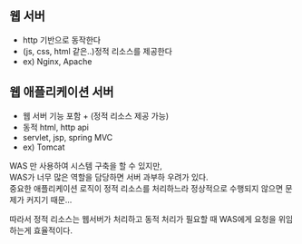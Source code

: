 ## 웹 서버

* http 기반으로 동작한다
* (js, css, html 같은..)정적 리소스를 제공한다
* ex) Nginx, Apache

## 웹 애플리케이션 서버

* 웹 서버 기능 포함 + (정적 리소스 제공 가능)
* 동적 html, http api
* servlet, jsp, spring MVC  
* ex) Tomcat

WAS 만 사용하여 시스템 구축을 할 수 있지만,  
WAS가 너무 많은 역할을 담당하면 서버 과부하 우려가 있다.  
중요한 애플리케이션 로직이 정적 리소스를 처리하느라 정상적으로 수행되지 않으면 문제가 커지기 때문...

따라서 정적 리소스는 웹서버가 처리하고
동적 처리가 필요할 때 WAS에게 요청을 위임하는게 효율적이다.
